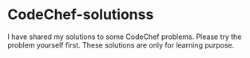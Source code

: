 # CodeChef-solutionss
I have shared my solutions to some CodeChef problems. Please try the problem yourself first. These solutions are only for learning purpose.
